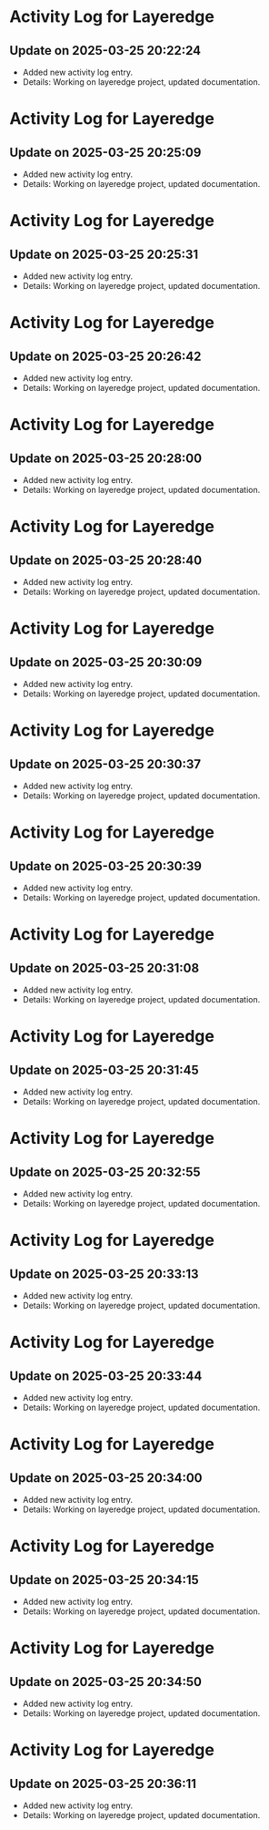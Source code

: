 # Activity Log for Layeredge

## Update on 2025-03-25 20:22:24
- Added new activity log entry.
- Details: Working on layeredge project, updated documentation.

# Activity Log for Layeredge

## Update on 2025-03-25 20:25:09
- Added new activity log entry.
- Details: Working on layeredge project, updated documentation.

# Activity Log for Layeredge

## Update on 2025-03-25 20:25:31
- Added new activity log entry.
- Details: Working on layeredge project, updated documentation.

# Activity Log for Layeredge

## Update on 2025-03-25 20:26:42
- Added new activity log entry.
- Details: Working on layeredge project, updated documentation.

# Activity Log for Layeredge

## Update on 2025-03-25 20:28:00
- Added new activity log entry.
- Details: Working on layeredge project, updated documentation.

# Activity Log for Layeredge

## Update on 2025-03-25 20:28:40
- Added new activity log entry.
- Details: Working on layeredge project, updated documentation.

# Activity Log for Layeredge

## Update on 2025-03-25 20:30:09
- Added new activity log entry.
- Details: Working on layeredge project, updated documentation.

# Activity Log for Layeredge

## Update on 2025-03-25 20:30:37
- Added new activity log entry.
- Details: Working on layeredge project, updated documentation.

# Activity Log for Layeredge

## Update on 2025-03-25 20:30:39
- Added new activity log entry.
- Details: Working on layeredge project, updated documentation.

# Activity Log for Layeredge

## Update on 2025-03-25 20:31:08
- Added new activity log entry.
- Details: Working on layeredge project, updated documentation.

# Activity Log for Layeredge

## Update on 2025-03-25 20:31:45
- Added new activity log entry.
- Details: Working on layeredge project, updated documentation.

# Activity Log for Layeredge

## Update on 2025-03-25 20:32:55
- Added new activity log entry.
- Details: Working on layeredge project, updated documentation.

# Activity Log for Layeredge

## Update on 2025-03-25 20:33:13
- Added new activity log entry.
- Details: Working on layeredge project, updated documentation.

# Activity Log for Layeredge

## Update on 2025-03-25 20:33:44
- Added new activity log entry.
- Details: Working on layeredge project, updated documentation.

# Activity Log for Layeredge

## Update on 2025-03-25 20:34:00
- Added new activity log entry.
- Details: Working on layeredge project, updated documentation.

# Activity Log for Layeredge

## Update on 2025-03-25 20:34:15
- Added new activity log entry.
- Details: Working on layeredge project, updated documentation.

# Activity Log for Layeredge

## Update on 2025-03-25 20:34:50
- Added new activity log entry.
- Details: Working on layeredge project, updated documentation.

# Activity Log for Layeredge

## Update on 2025-03-25 20:36:11
- Added new activity log entry.
- Details: Working on layeredge project, updated documentation.

